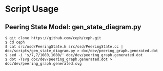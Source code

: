 Script Usage
============

Peering State Model: gen_state_diagram.py
------------------------------------------
    $ git clone https://github.com/ceph/ceph.git
    $ cd ceph
    $ cat src/osd/PeeringState.h src/osd/PeeringState.cc | doc/scripts/gen_state_diagram.py > doc/dev/peering_graph.generated.dot
    $ sed -i 's/7,7/1080,1080/' doc/dev/peering_graph.generated.dot
    $ dot -Tsvg doc/dev/peering_graph.generated.dot > doc/dev/peering_graph.generated.svg

